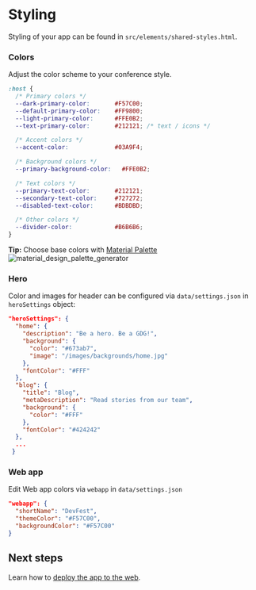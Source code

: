 # Styling

Styling of your app can be found in `src/elements/shared-styles.html`.

### Colors

Adjust the color scheme to your conference style.

```css
:host {
  /* Primary colors */
  --dark-primary-color:       #F57C00;
  --default-primary-color:    #FF9800;
  --light-primary-color:      #FFE0B2;
  --text-primary-color:       #212121; /* text / icons */

  /* Accent colors */
  --accent-color:             #03A9F4;

  /* Background colors */
  --primary-background-color:   #FFE0B2;

  /* Text colors */
  --primary-text-color:       #212121;
  --secondary-text-color:     #727272;
  --disabled-text-color:      #BDBDBD;

  /* Other colors */
  --divider-color:            #B6B6B6;
}
```

**Tip:** Choose base colors with [Material Palette][Material Palette]
![material_design_palette_generator](https://cloud.githubusercontent.com/assets/2954281/17750340/a02f8e76-64ca-11e6-80f0-53392b30f89a.png)


### Hero

Color and images for header can be configured via `data/settings.json` in `heroSettings` object:

```json
"heroSettings": {
  "home": {
    "description": "Be a hero. Be a GDG!",
    "background": {
      "color": "#673ab7",
      "image": "/images/backgrounds/home.jpg"
    },
    "fontColor": "#FFF"
  },
  "blog": {
    "title": "Blog",
    "metaDescription": "Read stories from our team",
    "background": {
      "color": "#FFF"
    },
    "fontColor": "#424242"
  },
  ...
 }
```

### Web app

Edit Web app colors via `webapp` in `data/settings.json`

```json
"webapp": {
  "shortName": "DevFest",
  "themeColor": "#F57C00",
  "backgroundColor": "#F57C00"
}
```

## Next steps

Learn how to [deploy the app to the web](04-deploy.md).

[Material Palette]: https://www.materialpalette.com/
